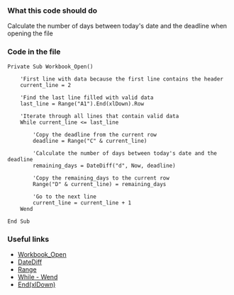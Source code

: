### What this code should do
Calculate the number of days between today's date and the deadline when opening the file

### Code in the file

```VBA
Private Sub Workbook_Open()
    
    'First line with data because the first line contains the header
    current_line = 2
    
    'Find the last line filled with valid data
    last_line = Range("A1").End(xlDown).Row
    
    'Iterate through all lines that contain valid data
    While current_line <= last_line
        
        'Copy the deadline from the current row
        deadline = Range("C" & current_line)
        
        'Calculate the number of days between today's date and the deadline
        remaining_days = DateDiff("d", Now, deadline)
        
        'Copy the remaining_days to the current row
        Range("D" & current_line) = remaining_days
        
        'Go to the next line
        current_line = current_line + 1
    Wend
    
End Sub
```

### Useful links
* [Workbook_Open](https://docs.microsoft.com/pt-br/office/vba/api/excel.workbook.open)
* [DateDiff](https://docs.microsoft.com/pt-br/office/vba/language/reference/user-interface-help/datediff-function)
* [Range](https://docs.microsoft.com/pt-br/office/vba/api/excel.range(object))
* [While - Wend](https://docs.microsoft.com/pt-br/office/vba/language/reference/user-interface-help/whilewend-statement)
* [End(xlDown)](https://docs.microsoft.com/pt-br/office/vba/api/excel.range.end)

